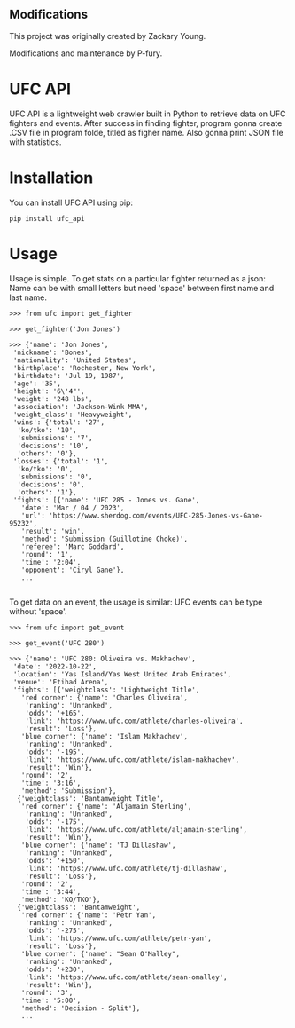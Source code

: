 ## Modifications

This project was originally created by Zackary Young.

Modifications and maintenance by P-fury.



# UFC API

UFC API is a lightweight web crawler built in Python to retrieve data on UFC fighters and events.
After success in finding fighter, program gonna create .CSV file in program folde, titled as figher name.
Also gonna print JSON file with statistics.

# Installation

You can install UFC API using pip:

```
pip install ufc_api
```

# Usage

Usage is simple. To get stats on a particular fighter returned as a json:
Name can be with small letters but need 'space' between first name and last name.

```
>>> from ufc import get_fighter

>>> get_fighter('Jon Jones')

>>> {'name': 'Jon Jones',
 'nickname': 'Bones',
 'nationality': 'United States',
 'birthplace': 'Rochester, New York',
 'birthdate': 'Jul 19, 1987',
 'age': '35',
 'height': '6\'4"',
 'weight': '248 lbs',
 'association': 'Jackson-Wink MMA',
 'weight_class': 'Heavyweight',
 'wins': {'total': '27',
  'ko/tko': '10',
  'submissions': '7',
  'decisions': '10',
  'others': '0'},
 'losses': {'total': '1',
  'ko/tko': '0',
  'submissions': '0',
  'decisions': '0',
  'others': '1'},
 'fights': [{'name': 'UFC 285 - Jones vs. Gane',
   'date': 'Mar / 04 / 2023',
   'url': 'https://www.sherdog.com/events/UFC-285-Jones-vs-Gane-95232',
   'result': 'win',
   'method': 'Submission (Guillotine Choke)',
   'referee': 'Marc Goddard',
   'round': '1',
   'time': '2:04',
   'opponent': 'Ciryl Gane'},
   ...
   
```

To get data on an event, the usage is similar:
UFC events can be type without 'space'.

```
>>> from ufc import get_event

>>> get_event('UFC 280')

>>> {'name': 'UFC 280: Oliveira vs. Makhachev',
 'date': '2022-10-22',
 'location': 'Yas Island/Yas West United Arab Emirates',
 'venue': 'Etihad Arena',
 'fights': [{'weightclass': 'Lightweight Title',
   'red corner': {'name': 'Charles Oliveira',
    'ranking': 'Unranked',
    'odds': '+165',
    'link': 'https://www.ufc.com/athlete/charles-oliveira',
    'result': 'Loss'},
   'blue corner': {'name': 'Islam Makhachev',
    'ranking': 'Unranked',
    'odds': '-195',
    'link': 'https://www.ufc.com/athlete/islam-makhachev',
    'result': 'Win'},
   'round': '2',
   'time': '3:16',
   'method': 'Submission'},
  {'weightclass': 'Bantamweight Title',
   'red corner': {'name': 'Aljamain Sterling',
    'ranking': 'Unranked',
    'odds': '-175',
    'link': 'https://www.ufc.com/athlete/aljamain-sterling',
    'result': 'Win'},
   'blue corner': {'name': 'TJ Dillashaw',
    'ranking': 'Unranked',
    'odds': '+150',
    'link': 'https://www.ufc.com/athlete/tj-dillashaw',
    'result': 'Loss'},
   'round': '2',
   'time': '3:44',
   'method': 'KO/TKO'},
  {'weightclass': 'Bantamweight',
   'red corner': {'name': 'Petr Yan',
    'ranking': 'Unranked',
    'odds': '-275',
    'link': 'https://www.ufc.com/athlete/petr-yan',
    'result': 'Loss'},
   'blue corner': {'name': "Sean O'Malley",
    'ranking': 'Unranked',
    'odds': '+230',
    'link': 'https://www.ufc.com/athlete/sean-omalley',
    'result': 'Win'},
   'round': '3',
   'time': '5:00',
   'method': 'Decision - Split'},
   ...

```
